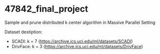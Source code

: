 # 47842_final_project

Sample and prune distributed k center algorithm
in Massive Parallel Setting

Dataset destiption:
* SCADI: k = 7 (https://archive.ics.uci.edu/ml/datasets/SCADI)
* DrivFace: k = 3 (https://archive.ics.uci.edu/ml/datasets/DrivFace)
